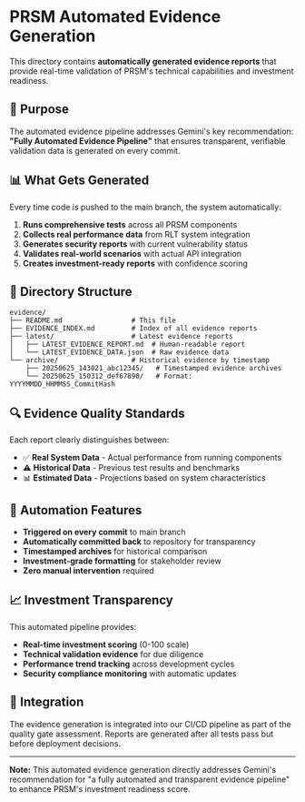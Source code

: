# PRSM Automated Evidence Generation

This directory contains **automatically generated evidence reports** that provide real-time validation of PRSM's technical capabilities and investment readiness.

## 🎯 Purpose

The automated evidence pipeline addresses Gemini's key recommendation: **"Fully Automated Evidence Pipeline"** that ensures transparent, verifiable validation data is generated on every commit.

## 📊 What Gets Generated

Every time code is pushed to the main branch, the system automatically:

1. **Runs comprehensive tests** across all PRSM components
2. **Collects real performance data** from RLT system integration
3. **Generates security reports** with current vulnerability status  
4. **Validates real-world scenarios** with actual API integration
5. **Creates investment-ready reports** with confidence scoring

## 📁 Directory Structure

```
evidence/
├── README.md                 # This file
├── EVIDENCE_INDEX.md         # Index of all evidence reports
├── latest/                   # Latest evidence reports
│   ├── LATEST_EVIDENCE_REPORT.md  # Human-readable report
│   └── LATEST_EVIDENCE_DATA.json  # Raw evidence data
└── archive/                  # Historical evidence by timestamp
    ├── 20250625_143021_abc12345/   # Timestamped evidence archives
    └── 20250625_150312_def67890/   # Format: YYYYMMDD_HHMMSS_CommitHash
```

## 🔍 Evidence Quality Standards

Each report clearly distinguishes between:
- ✅ **Real System Data** - Actual performance from running components
- ⚠️ **Historical Data** - Previous test results and benchmarks  
- 📊 **Estimated Data** - Projections based on system characteristics

## 🤖 Automation Features

- **Triggered on every commit** to main branch
- **Automatically committed back** to repository for transparency
- **Timestamped archives** for historical comparison
- **Investment-grade formatting** for stakeholder review
- **Zero manual intervention** required

## 📈 Investment Transparency

This automated pipeline provides:
- **Real-time investment scoring** (0-100 scale)
- **Technical validation evidence** for due diligence
- **Performance trend tracking** across development cycles
- **Security compliance monitoring** with automatic updates

## 🔗 Integration

The evidence generation is integrated into our CI/CD pipeline as part of the quality gate assessment. Reports are generated after all tests pass but before deployment decisions.

---

**Note:** This automated evidence generation directly addresses Gemini's recommendation for "a fully automated and transparent evidence pipeline" to enhance PRSM's investment readiness score.